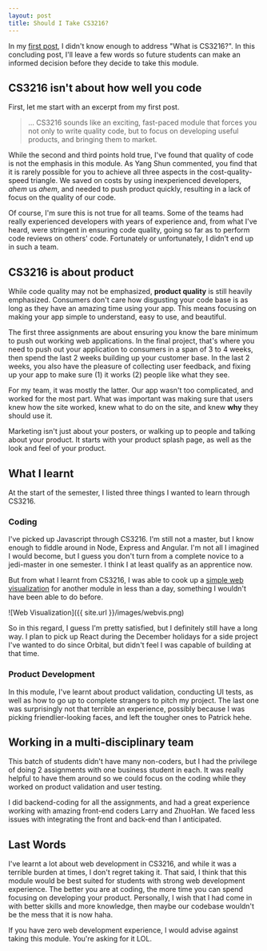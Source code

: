 ```yaml
---
layout: post
title: Should I Take CS3216?
---
```


In my [first post](https://kenoung.github.io/hopetolearncs3216/), I didn't know enough to address "What is CS3216?". In this concluding post, I'll leave a few words so future students can make an informed decision before they decide to take this module.

## CS3216 isn't about how well you code
First, let me start with an excerpt from my first post.

> ... CS3216 sounds like an exciting, fast-paced module that forces you not only to write quality code, but to focus on developing useful products, and bringing them to market.

While the second and third points hold true, I've found that quality of code is not the emphasis in this module. As Yang Shun commented, you find that it is rarely possible for you to achieve all three aspects in the cost-quality-speed triangle. We saved on costs by using inexperienced developers, *ahem* us *ahem*, and needed to push product quickly, resulting in a lack of focus on the quality of our code. 

Of course, I'm sure this is not true for all teams. Some of the teams had really experienced developers with years of experience and, from what I've heard, were stringent in ensuring code quality, going so far as to perform code reviews on others' code. Fortunately or unfortunately, I didn't end up in such a team. 

## CS3216 is about product
While code quality may not be emphasized, **product quality** is still heavily emphasized. Consumers don't care how disgusting your code base is as long as they have an amazing time using your app. This means focusing on making your app simple to understand, easy to use, and beautiful.

The first three assignments are about ensuring you know the bare minimum to push out working web applications. In the final project, that's where you need to push out your application to consumers in a span of 3 to 4 weeks, then spend the last 2 weeks building up your customer base. In the last 2 weeks, you also have the pleasure of collecting user feedback, and fixing up your app to make sure (1) it works (2) people like what they see.

For my team, it was mostly the latter. Our app wasn't too complicated, and worked for the most part. What was important was making sure that users knew how the site worked, knew what to do on the site, and knew **why** they should use it. 

Marketing isn't just about your posters, or walking up to people and talking about your product. It starts with your product splash page, as well as the look and feel of your product. 

## What I learnt
At the start of the semester, I listed three things I wanted to learn through CS3216. 

### Coding
I've picked up Javascript through CS3216. I'm still not a master, but I know enough to fiddle around in Node, Express and Angular. I'm not all I imagined I would become, but I guess you don't turn from a complete novice to a jedi-master in one semester. I think I at least qualify as an apprentice now.

But from what I learnt from CS3216, I was able to cook up a [simple web visualization](https://rhynade.github.io/Dashboard) for another module in less than a day, something I wouldn't have been able to do before. 

![Web Visualization]({{ site.url }}/images/webvis.png)

So in this regard, I guess I'm pretty satisfied, but I definitely still have a long way. I plan to pick up React during the December holidays for a side project I've wanted to do since Orbital, but didn't feel I was capable of building at that time.

### Product Development
In this module, I've learnt about product validation, conducting UI tests, as well as how to go up to complete strangers to pitch my project. The last one was surprisingly not that terrible an experience, possibly because I was picking friendlier-looking faces, and left the tougher ones to Patrick hehe.

## Working in a multi-disciplinary team
This batch of students didn't have many non-coders, but I had the privilege of doing 2 assignments with one business student in each. It was really helpful to have them around so we could focus on the coding while they worked on product validation and user testing. 

I did backend-coding for all the assignments, and had a great experience working with amazing front-end coders Larry and ZhuoHan. We faced less issues with integrating the front and back-end than I anticipated.

## Last Words
I've learnt a lot about web development in CS3216, and while it was a terrible burden at times, I don't regret taking it. That said, I think that this module would be best suited for students with strong web development experience. The better you are at coding, the more time you can spend focusing on developing your product. Personally, I wish that I had come in with better skills and more knowledge, then maybe our codebase wouldn't be the mess that it is now haha.

If you have zero web development experience, I would advise against taking this module. You're asking for it LOL.





